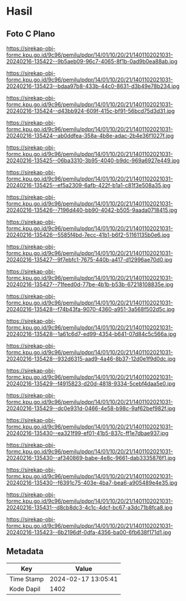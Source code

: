 # Hasil

## Foto C Plano

https://sirekap-obj-formc.kpu.go.id/9c96/pemilu/pdpr/14/01/10/20/21/1401102021031-20240216-135422--9b5aeb09-96c7-4065-8f1b-0ad9b0ea88ab.jpg

https://sirekap-obj-formc.kpu.go.id/9c96/pemilu/pdpr/14/01/10/20/21/1401102021031-20240216-135423--bdaa97b8-433b-44c0-8631-d3b49e78b234.jpg

https://sirekap-obj-formc.kpu.go.id/9c96/pemilu/pdpr/14/01/10/20/21/1401102021031-20240216-135424--d43bb924-609f-415c-bf91-56bcd75d3d31.jpg

https://sirekap-obj-formc.kpu.go.id/9c96/pemilu/pdpr/14/01/10/20/21/1401102021031-20240216-135424--ab0ddfea-358a-4b8e-adac-2b4e36f1027f.jpg

https://sirekap-obj-formc.kpu.go.id/9c96/pemilu/pdpr/14/01/10/20/21/1401102021031-20240216-135425--06ba3310-3b95-4040-b9dc-969a6927e449.jpg

https://sirekap-obj-formc.kpu.go.id/9c96/pemilu/pdpr/14/01/10/20/21/1401102021031-20240216-135425--ef5a2309-6afb-422f-b1a1-c81f3e508a35.jpg

https://sirekap-obj-formc.kpu.go.id/9c96/pemilu/pdpr/14/01/10/20/21/1401102021031-20240216-135426--7196d440-bb90-4042-b505-9aada0718415.jpg

https://sirekap-obj-formc.kpu.go.id/9c96/pemilu/pdpr/14/01/10/20/21/1401102021031-20240216-135426--5585f4bd-7ecc-41b1-b6f2-51161135b0e6.jpg

https://sirekap-obj-formc.kpu.go.id/9c96/pemilu/pdpr/14/01/10/20/21/1401102021031-20240216-135427--9f7ebfc1-7675-440b-a417-d12996ae70d0.jpg

https://sirekap-obj-formc.kpu.go.id/9c96/pemilu/pdpr/14/01/10/20/21/1401102021031-20240216-135427--71feed0d-77be-4b1b-b53b-67218108835e.jpg

https://sirekap-obj-formc.kpu.go.id/9c96/pemilu/pdpr/14/01/10/20/21/1401102021031-20240216-135428--f74b43fa-9070-4360-a951-3a568f502d5c.jpg

https://sirekap-obj-formc.kpu.go.id/9c96/pemilu/pdpr/14/01/10/20/21/1401102021031-20240216-135428--1a61c6d7-ed99-4354-b641-07d84c5c566a.jpg

https://sirekap-obj-formc.kpu.go.id/9c96/pemilu/pdpr/14/01/10/20/21/1401102021031-20240216-135428--932d6315-aad9-4a46-8b37-12d0e1f9d0dc.jpg

https://sirekap-obj-formc.kpu.go.id/9c96/pemilu/pdpr/14/01/10/20/21/1401102021031-20240216-135429--f4915823-d20d-4818-9334-5cebf4daa5e0.jpg

https://sirekap-obj-formc.kpu.go.id/9c96/pemilu/pdpr/14/01/10/20/21/1401102021031-20240216-135429--dc0e931d-0466-4e58-b98c-9af62bef982f.jpg

https://sirekap-obj-formc.kpu.go.id/9c96/pemilu/pdpr/14/01/10/20/21/1401102021031-20240216-135430--ea321f99-ef01-41b5-837c-ff1e7dbae937.jpg

https://sirekap-obj-formc.kpu.go.id/9c96/pemilu/pdpr/14/01/10/20/21/1401102021031-20240216-135430--af340869-babe-4e8c-9661-dab3335876f1.jpg

https://sirekap-obj-formc.kpu.go.id/9c96/pemilu/pdpr/14/01/10/20/21/1401102021031-20240216-135430--f6391c75-403e-4ba7-bea6-a905489e4e35.jpg

https://sirekap-obj-formc.kpu.go.id/9c96/pemilu/pdpr/14/01/10/20/21/1401102021031-20240216-135431--d8cb8dc3-4c1c-4dcf-bc67-a3dc71b8fca8.jpg

https://sirekap-obj-formc.kpu.go.id/9c96/pemilu/pdpr/14/01/10/20/21/1401102021031-20240216-135423--6b2196df-0dfa-4356-ba00-6fb638f171d1.jpg


## Metadata

| Key        | Value               |
| ---------- | ------------------- |
| Time Stamp | 2024-02-17 13:05:41 |
| Kode Dapil | 1402                |



